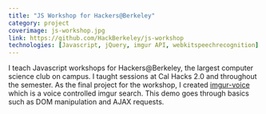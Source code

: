 ```yaml
---
title: "JS Workshop for Hackers@Berkeley"
category: project
coverimage: js-workshop.jpg
link: https://github.com/HackBerkeley/js-workshop
technologies: [Javascript, jQuery, imgur API, webkitspeechrecognition]
---
```


I teach Javascript workshops for Hackers@Berkeley, the largest computer science club on campus. I taught sessions at Cal Hacks 2.0 and throughout the semester. As the final project for the workshop, I created [imgur-voice](https://carpetfizz.github.io/imgur-voice/) which is a voice controlled imgur search. This demo goes through basics such as DOM manipulation and AJAX requests.